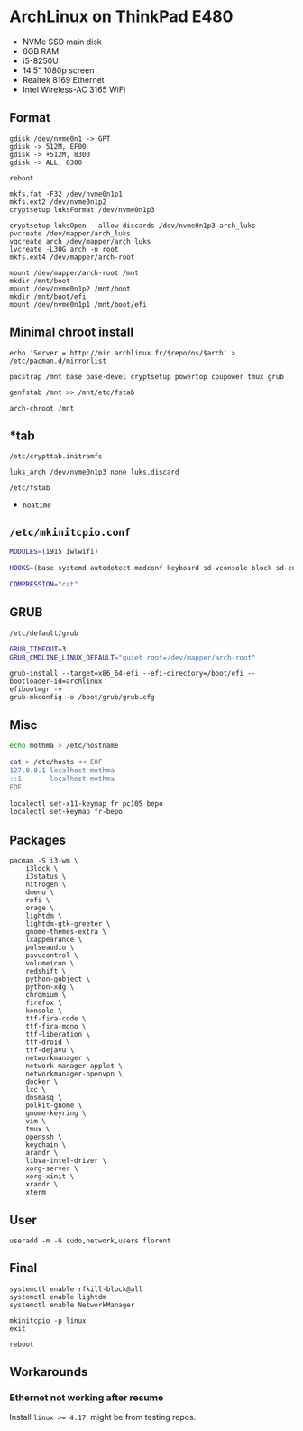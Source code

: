 # ArchLinux on ThinkPad E480

 * NVMe SSD main disk
 * 8GB RAM
 * i5-8250U
 * 14.5" 1080p screen
 * Realtek 8169 Ethernet
 * Intel Wireless-AC 3165 WiFi

## Format

```
gdisk /dev/nvme0n1 -> GPT
gdisk -> 512M, EF00
gdisk -> +512M, 8300
gdisk -> ALL, 8300
```

```
reboot
```

```
mkfs.fat -F32 /dev/nvme0n1p1
mkfs.ext2 /dev/nvme0n1p2
cryptsetup luksFormat /dev/nvme0n1p3
```

```
cryptsetup luksOpen --allow-discards /dev/nvme0n1p3 arch_luks
pvcreate /dev/mapper/arch_luks
vgcreate arch /dev/mapper/arch_luks
lvcreate -L30G arch -n root
mkfs.ext4 /dev/mapper/arch-root
```

```
mount /dev/mapper/arch-root /mnt
mkdir /mnt/boot
mount /dev/nvme0n1p2 /mnt/boot
mkdir /mnt/boot/efi
mount /dev/nvme0n1p1 /mnt/boot/efi
```

## Minimal chroot install

```
echo 'Server = http://mir.archlinux.fr/$repo/os/$arch' > /etc/pacman.d/mirrorlist

pacstrap /mnt base base-devel cryptsetup powertop cpupower tmux grub

genfstab /mnt >> /mnt/etc/fstab

arch-chroot /mnt
```

## \*tab

`/etc/crypttab.initramfs`

```
luks_arch /dev/nvme0n1p3 none luks,discard
```

`/etc/fstab`

 * `noatime`

## `/etc/mkinitcpio.conf`

```bash
MODULES=(i915 iwlwifi)

HOOKS=(base systemd autodetect modconf keyboard sd-vconsole block sd-encrypt sd-lvm2 filesystems fsck)

COMPRESSION="cat"
```

## GRUB

`/etc/default/grub`

```bash
GRUB_TIMEOUT=3
GRUB_CMDLINE_LINUX_DEFAULT="quiet root=/dev/mapper/arch-root"
```

```
grub-install --target=x86_64-efi --efi-directory=/boot/efi --bootloader-id=archlinux
efibootmgr -v
grub-mkconfig -o /boot/grub/grub.cfg
```

## Misc

```bash
echo mothma > /etc/hostname

cat > /etc/hosts << EOF
127.0.0.1 localhost mothma
::1       localhost mothma
EOF

localectl set-x11-keymap fr pc105 bepo
localectl set-keymap fr-bepo
```

## Packages

```
pacman -S i3-wm \
    i3lock \
    i3status \
    nitrogen \
    dmenu \
    rofi \
    orage \
    lightdm \
    lightdm-gtk-greeter \
    gnome-themes-extra \
    lxappearance \
    pulseaudio \
    pavucontrol \
    volumeicon \
    redshift \
    python-gobject \
    python-xdg \
    chromium \
    firefox \
    konsole \
    ttf-fira-code \
    ttf-fira-mono \
    ttf-liberation \
    ttf-droid \
    ttf-dejavu \
    networkmanager \
    network-manager-applet \
    networkmanager-openvpn \
    docker \
    lxc \
    dnsmasq \
    polkit-gnome \
    gnome-keyring \
    vim \
    tmux \
    openssh \
    keychain \
    arandr \
    libva-intel-driver \
    xorg-server \
    xorg-xinit \
    xrandr \
    xterm
```

## User

```
useradd -m -G sudo,network,users florent
```


## Final

```
systemctl enable rfkill-block@all
systemctl enable lightdm
systemctl enable NetworkManager

mkinitcpio -p linux
exit
```

```
reboot
```

## Workarounds

### Ethernet not working after resume

Install `linux >= 4.17`, might be from testing repos.
